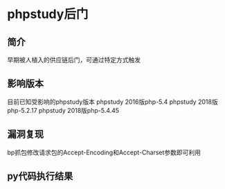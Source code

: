 # phpstudy后门
## 简介
早期被人植入的供应链后门，可通过特定方式触发
## 影响版本
目前已知受影响的phpstudy版本
phpstudy 2016版php-5.4
phpstudy 2018版php-5.2.17
phpstudy 2018版php-5.4.45
## 漏洞复现
bp抓包修改请求包的Accept-Encoding和Accept-Charset参数即可利用
## py代码执行结果
